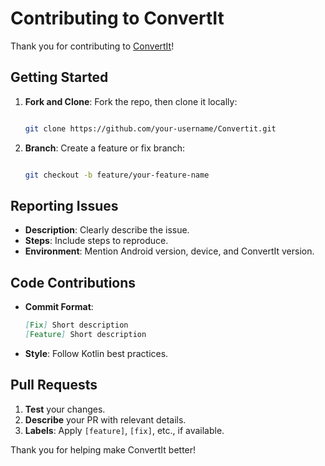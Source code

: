 
# Contributing to ConvertIt

Thank you for contributing to [ConvertIt](https://github.com/CodeWithTamim/Convertit)!

## Getting Started

1. **Fork and Clone**: Fork the repo, then clone it locally:


   ```bash
   
   git clone https://github.com/your-username/Convertit.git
   ```
3. **Branch**: Create a feature or fix branch:


   ```bash
   
   git checkout -b feature/your-feature-name
   ```

## Reporting Issues

- **Description**: Clearly describe the issue.
- **Steps**: Include steps to reproduce.
- **Environment**: Mention Android version, device, and ConvertIt version.

## Code Contributions

- **Commit Format**:
  ```markdown
  [Fix] Short description
  [Feature] Short description
  ```
- **Style**: Follow Kotlin best practices.

## Pull Requests

1. **Test** your changes.
2. **Describe** your PR with relevant details.
3. **Labels**: Apply `[feature]`, `[fix]`, etc., if available.

Thank you for helping make ConvertIt better!